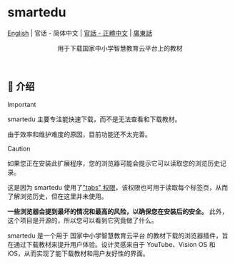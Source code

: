 # smartedu  

[English](README-en.md) | 官话 - 简体中文 | [官話 - 正體中文](README-cmn_TW.md) | [廣東話](README-jyut.md)  

<!--<p align="center" style="margin-bottom: 0px !important;">  
<img width="300" alt="BewlyBewly icon" src="https://cdn.jsdelivr.net/gh/BewlyBewly/Imgs/logos/bewlybewly-vtuber-logo.png"><br/>
</p>-->

<p align="center">用于下载国家中小学智慧教育云平台上的教材</p>

<!-- ![min1](https://github.com/hakadao/BewlyBewly/assets/33394391/951f9e2a-d0e1-452c-83a9-dc6d85c4d441)
![min2](https://github.com/hakadao/BewlyBewly/assets/33394391/3e75dd20-f60b-4645-b434-23a24c72959c) -->  

## 👋 介绍

> [!IMPORTANT]
> smartedu 主要专注能快速下载，而不是无法查看和下载教材。
>
> 由于效率和维护难度的原因，目前功能还不太完善。

> [!CAUTION]
> 如果您正在安装此扩展程序，您的浏览器可能会提示它可以读取您的浏览历史记录。
>
> 这是因为 smartedu 使用了["tabs" 权限](https://developer.chrome.com/docs/extensions/reference/api/tabs)，该权限也可用于读取每个标签页，从而了解浏览历史，但在这里并未使用。
>
> **一些浏览器会提到最坏的情况和最高的风险，以确保您在安装后的安全。**
> 此外，这个项目是开源的，所以您可以看到它究竟做了什么。

smartedu 是一个用于 国家中小学智慧教育云平台 的教材下载的浏览器插件，旨在通过下载教材来提升用户体验。设计灵感来自于 YouTube、Vision OS 和 iOS，从而实现了能下载教材和用户友好性的界面。


